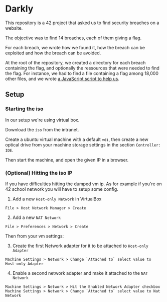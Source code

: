 # Darkly

This repository is a 42 project that asked us to find security breaches on a website.

The objective was to find 14 breaches, each of them giving a flag.

For each breach, we wrote how we found it, how the breach can be exploited and how the breach can be avoided.

At the root of the repository, we created a directory for each breach containing the flag, and optionally the ressources that were needed to find the flag. For instance, we had to find a file containing a flag among 18,000 other files, and we wrote [a JavaScript script to help us](./scraping_hidden_directory/Ressources/fetch.js).

## Setup

### Starting the iso

In our setup we're using virtual box.

Download the `iso` from the intranet.

Create a ubuntu virtual machine with a default `vdi`, then create a new optical drive from your machine storage settings in the section `Controller: IDE`.

Then start the machine, and open the given IP in a browser.

### (Optional) Hitting the iso IP

If you have difficulties hitting the dumped vm ip. As for example if you're on 42 school network you will have to setup some config.

1. Add a new `Host-only Network` in VirtualBox

```
File > Host Network Manager > Create
```

2. Add a new `NAT Network`

```
File > Preferences > Network > Create
```

Then from your vm settings:

3. Create the first Network adapter for it to be attached to `Host-only Adapter`

```
Machine Settings > Network > Change `Attached to` select value to Host-only Adapter
```

4. Enable a second network adapter and make it attached to the `NAT Network`

```
Machine Settings > Network > Hit the Enabled Network Adapter checkbox
Machine Settings > Network > Change `Attached to` select value to Nat Network
```
